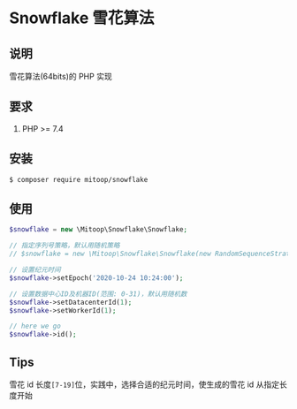 # Snowflake 雪花算法

## 说明
雪花算法(64bits)的 PHP 实现

## 要求
1. PHP >= 7.4

## 安装
```shell
$ composer require mitoop/snowflake
```

## 使用
```php
$snowflake = new \Mitoop\Snowflake\Snowflake;

// 指定序列号策略，默认用随机策略
// $snowflake = new \Mitoop\Snowflake\Snowflake(new RandomSequenceStrategy);

// 设置纪元时间
$snowflake->setEpoch('2020-10-24 10:24:00');

// 设置数据中心ID及机器ID(范围: 0-31)，默认用随机数
$snowflake->setDatacenterId(1);
$snowflake->setWorkerId(1);

// here we go
$snowflake->id();
```

## Tips
雪花 id 长度`[7-19]`位，实践中，选择合适的纪元时间，使生成的雪花 id 从指定长度开始
